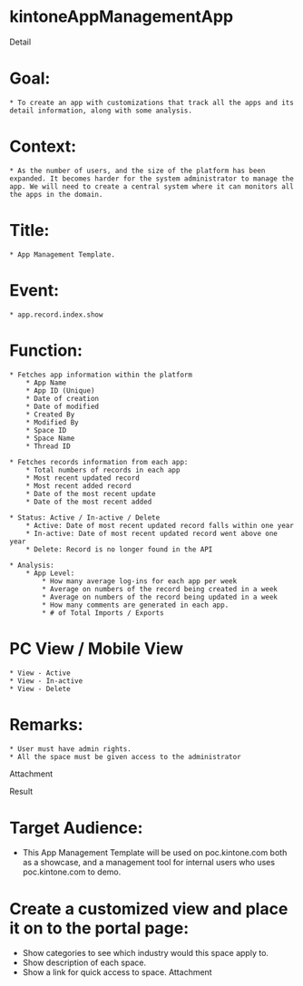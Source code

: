 # kintoneAppManagementApp

Detail
# Goal:
    * To create an app with customizations that track all the apps and its detail information, along with some analysis.  

# Context: 
    * As the number of users, and the size of the platform has been expanded. It becomes harder for the system administrator to manage the app. We will need to create a central system where it can monitors all the apps in the domain.

# Title: 
    * App Management Template.

# Event: 
    * app.record.index.show

# Function:
    * Fetches app information within the platform
        * App Name
        * App ID (Unique)
        * Date of creation
        * Date of modified
        * Created By
        * Modified By
        * Space ID
        * Space Name
        * Thread ID

    * Fetches records information from each app:
        * Total numbers of records in each app
        * Most recent updated record
        * Most recent added record
        * Date of the most recent update
        * Date of the most recent added

    * Status: Active / In-active / Delete
        * Active: Date of most recent updated record falls within one year
        * In-active: Date of most recent updated record went above one year
        * Delete: Record is no longer found in the API

    * Analysis:
        * App Level:
            * How many average log-ins for each app per week
            * Average on numbers of the record being created in a week
            * Average on numbers of the record being updated in a week
            * How many comments are generated in each app.
            * # of Total Imports / Exports

# PC View / Mobile View
    * View - Active
    * View - In-active
    * View - Delete

# Remarks:
    * User must have admin rights.
    * All the space must be given access to the administrator
Attachment

Result
# Target Audience: 
   - This App Management Template will be used on poc.kintone.com both as a showcase, and a management tool for internal users who uses poc.kintone.com to demo.

# Create a customized view and place it on to the portal page:
  - Show categories to see which industry would this space apply to.
  - Show description of each space.
  - Show a link for quick access to space.
Attachment

